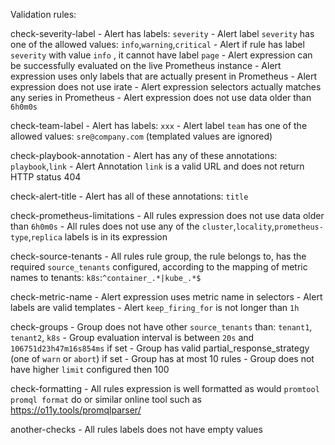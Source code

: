 
Validation rules:

  check-severity-label
    - Alert has labels: `severity`
    - Alert label `severity` has one of the allowed values: `info`,`warning`,`critical`
    - Alert if rule has label `severity` with value `info` , it cannot have label `page`
    - Alert expression can be successfully evaluated on the live Prometheus instance
    - Alert expression uses only labels that are actually present in Prometheus
    - Alert expression does not use irate
    - Alert expression selectors actually matches any series in Prometheus
    - Alert expression does not use data older than `6h0m0s`

  check-team-label
    - Alert has labels: `xxx`
    - Alert label `team` has one of the allowed values: `sre@company.com` (templated values are ignored)

  check-playbook-annotation
    - Alert has any of these annotations: `playbook`,`link`
    - Alert Annotation `link` is a valid URL and does not return HTTP status 404

  check-alert-title
    - Alert has all of these annotations: `title`

  check-prometheus-limitations
    - All rules expression does not use data older than `6h0m0s`
    - All rules does not use any of the `cluster`,`locality`,`prometheus-type`,`replica` labels is in its expression

  check-source-tenants
    - All rules rule group, the rule belongs to, has the required `source_tenants` configured, according to the mapping of metric names to tenants: `k8s`:`^container_.*|kube_.*$`

  check-metric-name
    - Alert expression uses metric name in selectors
    - Alert labels are valid templates
    - Alert `keep_firing_for` is not longer than `1h`

  check-groups
    - Group does not have other `source_tenants` than: `tenant1`, `tenant2`, `k8s`
    - Group evaluation interval is between `20s` and `106751d23h47m16s854ms` if set
    - Group has valid partial_response_strategy (one of `warn` or `abort`) if set
    - Group has at most 10 rules
    - Group does not have higher `limit` configured then 100

  check-formatting
    - All rules expression is well formatted as would `promtool promql format` do or similar online tool such as https://o11y.tools/promqlparser/

  another-checks
    - All rules labels does not have empty values

